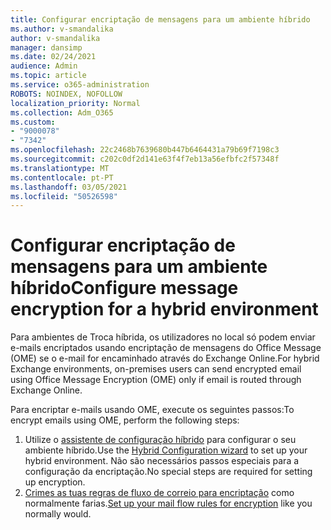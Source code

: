 ```yaml
---
title: Configurar encriptação de mensagens para um ambiente híbrido
ms.author: v-smandalika
author: v-smandalika
manager: dansimp
ms.date: 02/24/2021
audience: Admin
ms.topic: article
ms.service: o365-administration
ROBOTS: NOINDEX, NOFOLLOW
localization_priority: Normal
ms.collection: Adm_O365
ms.custom:
- "9000078"
- "7342"
ms.openlocfilehash: 22c2468b7639680b447b6464431a79b69f7198c3
ms.sourcegitcommit: c202c0df2d141e63f4f7eb13a56efbfc2f57348f
ms.translationtype: MT
ms.contentlocale: pt-PT
ms.lasthandoff: 03/05/2021
ms.locfileid: "50526598"
---
```

# <a name="configure-message-encryption-for-a-hybrid-environment"></a><span data-ttu-id="f35bc-102">Configurar encriptação de mensagens para um ambiente híbrido</span><span class="sxs-lookup"><span data-stu-id="f35bc-102">Configure message encryption for a hybrid environment</span></span>

<span data-ttu-id="f35bc-103">Para ambientes de Troca híbrida, os utilizadores no local só podem enviar e-mails encriptados usando encriptação de mensagens do Office Message (OME) se o e-mail for encaminhado através do Exchange Online.</span><span class="sxs-lookup"><span data-stu-id="f35bc-103">For hybrid Exchange environments, on-premises users can send encrypted email using Office Message Encryption (OME) only if email is routed through Exchange Online.</span></span>

<span data-ttu-id="f35bc-104">Para encriptar e-mails usando OME, execute os seguintes passos:</span><span class="sxs-lookup"><span data-stu-id="f35bc-104">To encrypt emails using OME, perform the following steps:</span></span>

1. <span data-ttu-id="f35bc-105">Utilize o [assistente de configuração híbrido](https://docs.microsoft.com/Exchange/hybrid-configuration-wizard) para configurar o seu ambiente híbrido.</span><span class="sxs-lookup"><span data-stu-id="f35bc-105">Use the [Hybrid Configuration wizard](https://docs.microsoft.com/Exchange/hybrid-configuration-wizard) to set up your hybrid environment.</span></span> <span data-ttu-id="f35bc-106">Não são necessários passos especiais para a configuração da encriptação.</span><span class="sxs-lookup"><span data-stu-id="f35bc-106">No special steps are required for setting up encryption.</span></span>
2. <span data-ttu-id="f35bc-107">[Crimes as tuas regras de fluxo de correio para encriptação](https://docs.microsoft.com/microsoft-365/compliance/define-mail-flow-rules-to-encrypt-email) como normalmente farias.</span><span class="sxs-lookup"><span data-stu-id="f35bc-107">[Set up your mail flow rules for encryption](https://docs.microsoft.com/microsoft-365/compliance/define-mail-flow-rules-to-encrypt-email) like you normally would.</span></span>


